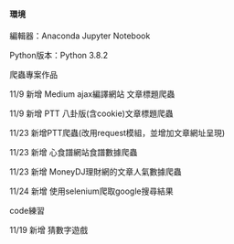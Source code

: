 #### 環境

編輯器：Anaconda Jupyter Notebook

Python版本：Python 3.8.2


爬蟲專案作品


11/9 新增 Medium ajax編譯網站 文章標題爬蟲


11/9 新增 PTT 八卦版(含cookie)文章標題爬蟲


11/23 新增PTT爬蟲(改用request模組，並增加文章網址呈現)


11/23 新增 心食譜網站食譜數據爬蟲


11/23 新增 MoneyDJ理財網的文章人氣數據爬蟲


11/24 新增 使用selenium爬取google搜尋結果

code練習


11/19 新增 猜數字遊戲
